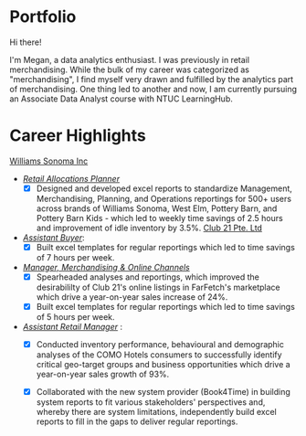 # Portfolio
Hi there!

I'm Megan, a data analytics enthusiast.
I was previously in retail merchandising. While the bulk of my career was categorized as "merchandising", I find myself very drawn and fulfilled by the analytics part of merchandising. One thing led to another and now, I am currently pursuing an Associate Data Analyst course with NTUC LearningHub.

# Career Highlights
[Williams Sonoma Inc](http://www.williams-sonomainc.com)
* [*Retail Allocations Planner*](https://www.linkedin.com/in/megan-ng-7708a74) 
   - [x] Designed and developed excel reports to standardize Management, Merchandising, Planning, and Operations reportings for 500+ users across brands of Williams Sonoma, West Elm, Pottery Barn, and Pottery Barn Kids - which led to weekly time savings of 2.5 hours and improvement of idle inventory by 3.5%.
[Club 21 Pte. Ltd](https://sg.club21global.com/club21/corporate_profile)
* [*Assistant Buyer*](https://www.linkedin.com/in/megan-ng-7708a74):
    - [x] Built excel templates for regular reportings which led to time savings of 7 hours per week.
* [*Manager, Merchandising & Online Channels*](https://www.linkedin.com/in/megan-ng-7708a74) 
    - [x] Spearheaded analyses and reportings, which improved the desirabililty of Club 21's online listings in FarFetch's marketplace which drive a year-on-year sales increase of 24%.
    - [x] Built excel templates for regular reportings which led to time savings of 5 hours per week.
* [*Assistant Retail Manager*](https://www.linkedin.com/in/megan-ng-7708a74) :
    - [x] Conducted inventory performance, behavioural and demographic analyses of the COMO Hotels consumers to successfully identify critical geo-target groups and business opportunities which drive a year-on-year sales growth of 93%.
    - [x] Collaborated with the new system provider (Book4Time) in building system reports to fit various stakeholders' perspectives and, whereby there are system limitations, independently build excel reports to fill in the gaps to deliver regular reportings.







